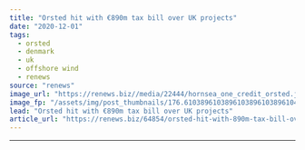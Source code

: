 ```yaml
---
title: "Orsted hit with €890m tax bill over UK projects"
date: "2020-12-01"
tags: 
  - orsted
  - denmark
  - uk
  - offshore wind
  - renews
source: "renews"
image_url: "https://renews.biz//media/22444/hornsea_one_credit_orsted.jpeg?mode=crop&width=770&heightratio=0.6103896103896103896103896104&slimmage=true"
image_fp: "/assets/img/post_thumbnails/176.6103896103896103896103896104&slimmage=true"
lead: "Orsted hit with €890m tax bill over UK projects"
article_url: "https://renews.biz/64854/orsted-hit-with-890m-tax-bill-over-uk-projects/"
---
```


---
